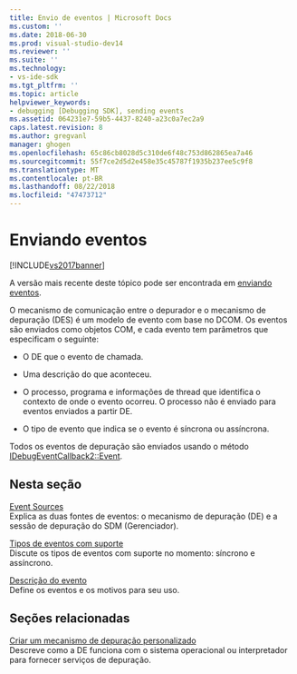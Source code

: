 ```yaml
---
title: Envio de eventos | Microsoft Docs
ms.custom: ''
ms.date: 2018-06-30
ms.prod: visual-studio-dev14
ms.reviewer: ''
ms.suite: ''
ms.technology:
- vs-ide-sdk
ms.tgt_pltfrm: ''
ms.topic: article
helpviewer_keywords:
- debugging [Debugging SDK], sending events
ms.assetid: 064231e7-59b5-4437-8240-a23c0a7ec2a9
caps.latest.revision: 8
ms.author: gregvanl
manager: ghogen
ms.openlocfilehash: 65c86cb8028d5c310de6f48c753d862865ea7a46
ms.sourcegitcommit: 55f7ce2d5d2e458e35c45787f1935b237ee5c9f8
ms.translationtype: MT
ms.contentlocale: pt-BR
ms.lasthandoff: 08/22/2018
ms.locfileid: "47473712"
---
```

# <a name="sending-events"></a>Enviando eventos
[!INCLUDE[vs2017banner](../../includes/vs2017banner.md)]

A versão mais recente deste tópico pode ser encontrada em [enviando eventos](https://docs.microsoft.com/visualstudio/extensibility/debugger/sending-events).  
  
O mecanismo de comunicação entre o depurador e o mecanismo de depuração (DES) é um modelo de evento com base no DCOM. Os eventos são enviados como objetos COM, e cada evento tem parâmetros que especificam o seguinte:  
  
-   O DE que o evento de chamada.  
  
-   Uma descrição do que aconteceu.  
  
-   O processo, programa e informações de thread que identifica o contexto de onde o evento ocorreu. O processo não é enviado para eventos enviados a partir DE.  
  
-   O tipo de evento que indica se o evento é síncrona ou assíncrona.  
  
 Todos os eventos de depuração são enviados usando o método [IDebugEventCallback2::Event](../../extensibility/debugger/reference/idebugeventcallback2-event.md).  
  
## <a name="in-this-section"></a>Nesta seção  
 [Event Sources](../../extensibility/debugger/event-sources-visual-studio-sdk.md)  
 Explica as duas fontes de eventos: o mecanismo de depuração (DE) e a sessão de depuração do SDM (Gerenciador).  
  
 [Tipos de eventos com suporte](../../extensibility/debugger/supported-event-types.md)  
 Discute os tipos de eventos com suporte no momento: síncrono e assíncrono.  
  
 [Descrição do evento](../../extensibility/debugger/event-descriptions.md)  
 Define os eventos e os motivos para seu uso.  
  
## <a name="related-sections"></a>Seções relacionadas  
 [Criar um mecanismo de depuração personalizado](../../extensibility/debugger/creating-a-custom-debug-engine.md)  
 Descreve como a DE funciona com o sistema operacional ou interpretador para fornecer serviços de depuração.

